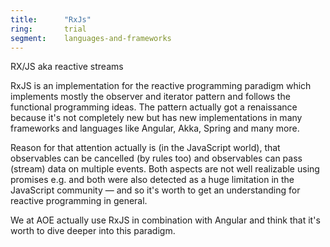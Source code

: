 ```yaml
---
title:      "RxJs"
ring:       trial
segment:    languages-and-frameworks
---
```


RX/JS aka reactive streams

RxJS is an implementation for the reactive programming paradigm which implements mostly the observer and iterator pattern and follows the functional programming ideas.
The pattern actually got a renaissance because it's not completely new but has new implementations in many frameworks and languages like Angular, Akka, Spring and many more.

Reason for that attention actually is (in the JavaScript world), that observables can be cancelled (by rules too) and  observables can pass (stream) data on multiple events.
Both aspects are not well realizable using promises e.g. and both were also detected as a huge limitation in the JavaScript community — and so it's worth to get an understanding for reactive programming in general.

We at AOE actually use RxJS in combination with Angular and think that it's worth to dive deeper into this paradigm.

